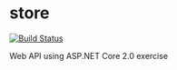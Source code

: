 # store
[![Build Status](https://travis-ci.org/glad4enkonm/store.svg?branch=master)](https://travis-ci.org/glad4enkonm/store)

Web API using ASP.NET Core 2.0 exercise
